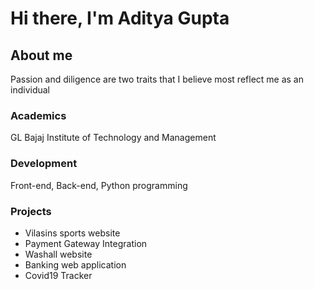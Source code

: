 # Hi there, I'm Aditya Gupta
## About me
Passion and diligence are two traits that I believe most reflect me as an individual

### Academics
GL Bajaj Institute of Technology and Management

### Development
Front-end, Back-end, Python programming

### Projects

- Vilasins sports website
- Payment Gateway Integration
- Washall website
- Banking web application
- Covid19 Tracker

